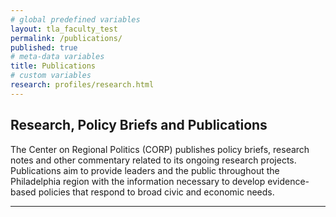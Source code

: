```yaml
---
# global predefined variables
layout: tla_faculty_test
permalink: /publications/
published: true
# meta-data variables
title: Publications
# custom variables
research: profiles/research.html
---
```

## Research, Policy Briefs and Publications
The Center on Regional Politics (CORP) publishes policy briefs, research notes and other commentary related to its ongoing research projects. Publications aim to provide leaders and the public throughout the Philadelphia region with the information necessary to develop evidence-based policies that respond to broad civic and economic needs.

___
